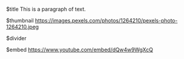 $title This is a paragraph of text.

$thumbnail https://images.pexels.com/photos/1264210/pexels-photo-1264210.jpeg

$divider

$embed https://www.youtube.com/embed/dQw4w9WgXcQ
